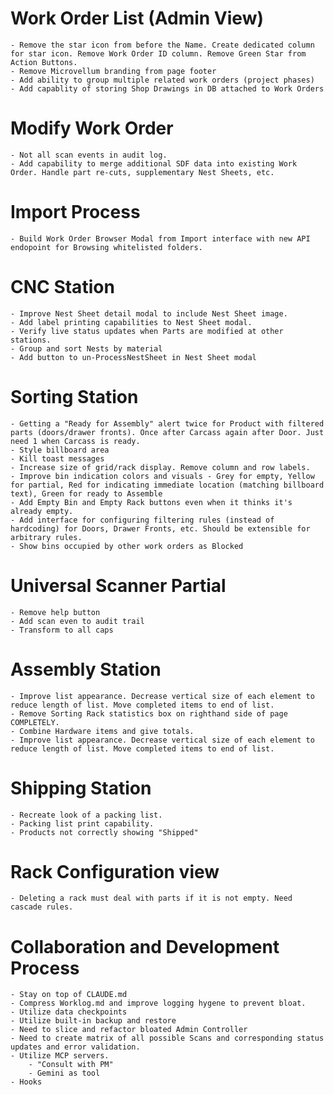 # Work Order List (Admin View)
    - Remove the star icon from before the Name. Create dedicated column for star icon. Remove Work Order ID column. Remove Green Star from Action Buttons.
    - Remove Microvellum branding from page footer
    - Add ability to group multiple related work orders (project phases)
    - Add capablity of storing Shop Drawings in DB attached to Work Orders

# Modify Work Order
    - Not all scan events in audit log.
    - Add capability to merge additional SDF data into existing Work Order. Handle part re-cuts, supplementary Nest Sheets, etc.

# Import Process
    - Build Work Order Browser Modal from Import interface with new API endopoint for Browsing whitelisted folders.

# CNC Station
    - Improve Nest Sheet detail modal to include Nest Sheet image.
    - Add label printing capabilities to Nest Sheet modal.
    - Verify live status updates when Parts are modified at other stations.
    - Group and sort Nests by material
    - Add button to un-ProcessNestSheet in Nest Sheet modal

# Sorting Station
    - Getting a "Ready for Assembly" alert twice for Product with filtered parts (doors/drawer fronts). Once after Carcass again after Door. Just need 1 when Carcass is ready.
    - Style billboard area
    - Kill toast messages
    - Increase size of grid/rack display. Remove column and row labels.
    - Improve bin indication colors and visuals - Grey for empty, Yellow for partial, Red for indicating immediate location (matching billboard text), Green for ready to Assemble
    - Add Empty Bin and Empty Rack buttons even when it thinks it's already empty.
    - Add interface for configuring filtering rules (instead of hardcoding) for Doors, Drawer Fronts, etc. Should be extensible for arbitrary rules.
    - Show bins occupied by other work orders as Blocked

# Universal Scanner Partial
    - Remove help button
    - Add scan even to audit trail
    - Transform to all caps

# Assembly Station
    - Improve list appearance. Decrease vertical size of each element to reduce length of list. Move completed items to end of list.
    - Remove Sorting Rack statistics box on righthand side of page COMPLETELY.
    - Combine Hardware items and give totals.
    - Improve list appearance. Decrease vertical size of each element to reduce length of list. Move completed items to end of list.

# Shipping Station
    - Recreate look of a packing list.
    - Packing list print capability.
    - Products not correctly showing "Shipped"

# Rack Configuration view
    - Deleting a rack must deal with parts if it is not empty. Need cascade rules.

# Collaboration and Development Process
    - Stay on top of CLAUDE.md
    - Compress Worklog.md and improve logging hygene to prevent bloat.
    - Utilize data checkpoints
    - Utilize built-in backup and restore
    - Need to slice and refactor bloated Admin Controller
    - Need to create matrix of all possible Scans and corresponding status updates and error validation.
    - Utilize MCP servers.
        - "Consult with PM"
        - Gemini as tool
    - Hooks
    